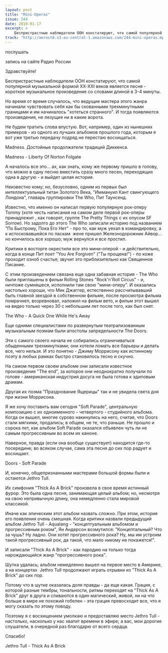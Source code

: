 ```yaml
---
layout: post
title: "Mini-Operas"
issue: 244
date: 2010-01-17
excerpt: >
    Беспристрастные наблюдатели ООН констатируют, что самой популярной музыкальной формой XX-XXI веков является песня - короткое музыкальное произведение со словами длиной в 3-4 минуты.
track: "http://aerost8.s3.eu-central-1.amazonaws.com/244-mini-operas.mp3"
---
```


послушать

запись на сайте Радио России

Здравствуйте!

Беспристрастные наблюдатели ООН констатируют, что самой популярной музыкальной формой XX-XXI веков является песня - короткое музыкальное произведение со словами длиной в 3-4 минуты.

Но время от время случалось, что ведущие мастера этого жанра начинали чувствовать себя как бы скованными трехминутными границами и им начиналось "хотеться странного". И тогда появляются произведения, не лезущие ни в какие ворота.

Не будем тратить слова впустую. Вот, например, один из нынешних примеров - из одного из лучших альбомов прошлого года, которым я вот уже третью передачу подряд не перестаю восхищаться.

Madness. Достойные продолжатели традиций Диккенса.

Madness - Liberty Of Norton Folgate

А началось все это... ах, как знать, кому же первому пришло в голову, что можно в одну песню вместить сразу много песен, переходящих одна в другую - и выйдет целая история.

Неизвестно кому; но, безусловно, одним из первых был интеллектуальный титан Золотого Века, "Иммануил Кант свингующего Лондона", главарь группировки The Who, Пит Таунсенд.

Известно, что именно он написал первую популярную рок-оперу Tommy (хотя честь написания на самом деле первой рок-оперы принадлежит , как говорят, группе The Pretty Things с их опусом SF Sorrow). Но задолго до этого The Who записали историю под названием "По Быстрому, Пока Его Нет" - про то, как муж уехал в командировку, а к истосковавшейся по ласкам  жене пришел Железнодорожник Айвор... но кончилось все хорошо; муж вернулся и все простил.

Критики в восторге окрестили все это мини-оперой - и действительно, когда в конце Пит поет "You Are Forgiven" ("Ты прощена!") - по коже проходит озноб счастья; звучит это приблизительно как Священное Писание.

С этим произведением связана еще одна забавная история - The Who были приглашены в фильм Rolling Stones "Rock'n'Roll Circus" - и, ничтоже сумняшеся, исполнили там свою "мини-оперу". И оказались настолько хороши, что Мик Джаггер, естественно рассчитывавший быть главной звездой в собственном фильме, после просмотра фильма помрачнел, возревновал, наложил на фильм вето, и фильм этот вышел на видео только через 30 с небольшим лет после того, как был снят.

The Who - A Quick One While He's Away

Еще одними специалистами по развернутым театрализованным музыкальным поэмам были апостолы запредельности The Doors.

Эти c самого своего начала не собирались ограничиваться обыденными трехминутками; они хотели ломать все барьеры и делать все, чего нельзя. И это понятно - Джиму Моррисону как истинному поэту в любых рамках быстро становилось тесно и скучно.

На самом первом своем альбоме они записали известное произведение "The end", за которое они неоднократно получали по голове - американская индустрия досуга не была готова к эдиповым драмам.

Другая их поэма "Празднование Ящерицы" так и не увидела света дня при жизни Моррисона.

Я же хочу поставить вам сегодня "Soft Parade", центральную композицию с их одноименного - четвертого - студийного альбома. Когда он вышел, многие сурово накинулись на него, считая, что Doors стали мягкими, продались; в общем, не те, что раньше. Не прошло и сорока лет, как альбом Soft Parade оказался объявлен чуть ли не самым прогрессивным во всем их каноне.

Наверное, правда (если она вообще существует) находится где-то посередине; во всяком случае, сама эта песня до сих пор радует и восхищает.

Doors - Soft Parade

И, конечно, общепризнанными мастерами большой формы были и остаются Jethro Tull.

Их симфония "Thick As A Brick" произвела в свое время истинный фурор. Это была одна песня, занимающая целый альбом; но, несмотря на свою непривычную длину, она немедленно стала мировой классикой.

Иначе как эпическим этот альбом назвать сложно. При этом, история его появления очень смешная. Когда критики назвали предыдущий альбом Jethro Tull - Aqualang - "концептуальным альбомом и прогрессивным роком", Ян Андерсон возмутился: "Концептальный? Что за чушь? Ну ладно. Они хотят прогрессивного рока? Ну, мы им устроим такой прогрессивный рок, да такой, что мало никому не покажется!".

И записали "Thick As A Brick" - как пародию на только тогда нарождающийся жанр "прогрессивного рока".

Шутка удалась; альбом немедленно вышел на первое место в Америке, а на концертах  Jethro Tull продолжают играть отрывки из "Thick As A Brick" до сих пор.

Потому что в шутке оказалась доля правды - да еще какая. Грация, с которой разные тембры, тональности, ритмы переходят на "Thick As A Brick" друг в друга и сливаются в один магический, живой, ни на что больше в мире не похожий гобелен - эта грация превосходит все, что я могу сказать по этому поводу.

Поэтому я с восхищением умолкаю и предоставляю место Jethro Tull - настолько, насколько у нас хватит времени в эфире; а вас, мои дорогие слушатели, в очередной раз благодарю от всего сердца.

Спасибо!

Jethro Tull - Thick As A Brick
